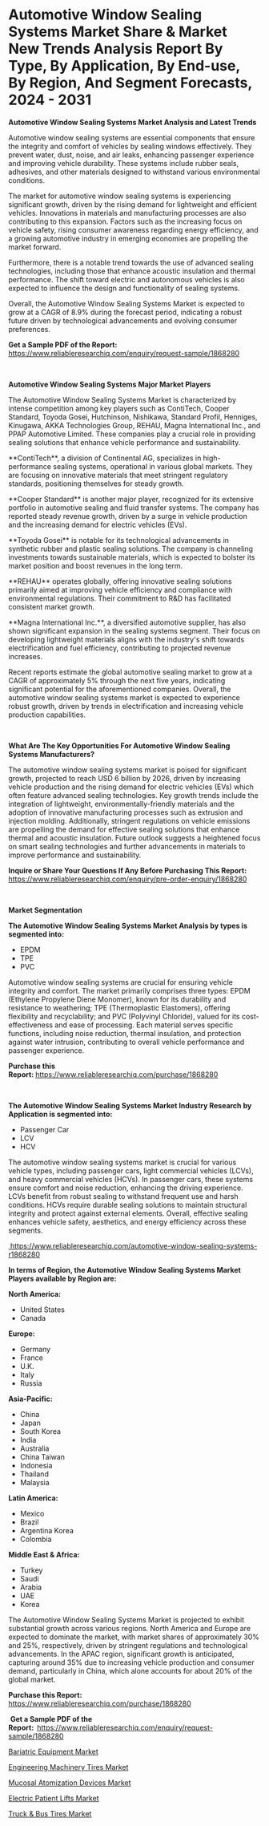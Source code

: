 <p><h1>Automotive Window Sealing Systems Market Share & Market New Trends Analysis Report By Type, By Application, By End-use, By Region, And Segment Forecasts, 2024 - 2031</h1></p><p><strong>Automotive Window Sealing Systems Market Analysis and Latest Trends</strong></p>
<p><p>Automotive window sealing systems are essential components that ensure the integrity and comfort of vehicles by sealing windows effectively. They prevent water, dust, noise, and air leaks, enhancing passenger experience and improving vehicle durability. These systems include rubber seals, adhesives, and other materials designed to withstand various environmental conditions.</p><p>The market for automotive window sealing systems is experiencing significant growth, driven by the rising demand for lightweight and efficient vehicles. Innovations in materials and manufacturing processes are also contributing to this expansion. Factors such as the increasing focus on vehicle safety, rising consumer awareness regarding energy efficiency, and a growing automotive industry in emerging economies are propelling the market forward.</p><p>Furthermore, there is a notable trend towards the use of advanced sealing technologies, including those that enhance acoustic insulation and thermal performance. The shift toward electric and autonomous vehicles is also expected to influence the design and functionality of sealing systems.</p><p>Overall, the Automotive Window Sealing Systems Market is expected to grow at a CAGR of 8.9% during the forecast period, indicating a robust future driven by technological advancements and evolving consumer preferences.</p></p>
<p><strong>Get a Sample PDF of the Report:&nbsp;</strong> <a href="https://www.reliableresearchiq.com/enquiry/request-sample/1868280?utm_campaign=103&utm_medium=2&utm_source=Github&utm_content=ia&utm_term=04112024&utm_id=automotive-window-sealing-systems">https://www.reliableresearchiq.com/enquiry/request-sample/1868280</a></p>
<p>&nbsp;</p>
<p><strong>Automotive Window Sealing Systems Major Market Players</strong></p>
<p><p>The Automotive Window Sealing Systems Market is characterized by intense competition among key players such as ContiTech, Cooper Standard, Toyoda Gosei, Hutchinson, Nishikawa, Standard Profil, Henniges, Kinugawa, AKKA Technologies Group, REHAU, Magna International Inc., and PPAP Automotive Limited. These companies play a crucial role in providing sealing solutions that enhance vehicle performance and sustainability.</p><p>**ContiTech**, a division of Continental AG, specializes in high-performance sealing systems, operational in various global markets. They are focusing on innovative materials that meet stringent regulatory standards, positioning themselves for steady growth. </p><p>**Cooper Standard** is another major player, recognized for its extensive portfolio in automotive sealing and fluid transfer systems. The company has reported steady revenue growth, driven by a surge in vehicle production and the increasing demand for electric vehicles (EVs). </p><p>**Toyoda Gosei** is notable for its technological advancements in synthetic rubber and plastic sealing solutions. The company is channeling investments towards sustainable materials, which is expected to bolster its market position and boost revenues in the long term.</p><p>**REHAU** operates globally, offering innovative sealing solutions primarily aimed at improving vehicle efficiency and compliance with environmental regulations. Their commitment to R&D has facilitated consistent market growth.</p><p>**Magna International Inc.**, a diversified automotive supplier, has also shown significant expansion in the sealing systems segment. Their focus on developing lightweight materials aligns with the industry's shift towards electrification and fuel efficiency, contributing to projected revenue increases.</p><p>Recent reports estimate the global automotive sealing market to grow at a CAGR of approximately 5% through the next five years, indicating significant potential for the aforementioned companies. Overall, the automotive window sealing systems market is expected to experience robust growth, driven by trends in electrification and increasing vehicle production capabilities.</p></p>
<p>&nbsp;</p>
<p><strong>What Are The Key Opportunities For Automotive Window Sealing Systems Manufacturers?</strong></p>
<p><p>The automotive window sealing systems market is poised for significant growth, projected to reach USD 6 billion by 2026, driven by increasing vehicle production and the rising demand for electric vehicles (EVs) which often feature advanced sealing technologies. Key growth trends include the integration of lightweight, environmentally-friendly materials and the adoption of innovative manufacturing processes such as extrusion and injection molding. Additionally, stringent regulations on vehicle emissions are propelling the demand for effective sealing solutions that enhance thermal and acoustic insulation. Future outlook suggests a heightened focus on smart sealing technologies and further advancements in materials to improve performance and sustainability.</p></p>
<p><strong>Inquire or Share Your Questions If Any Before Purchasing This Report:</strong> <a href="https://www.reliableresearchiq.com/enquiry/pre-order-enquiry/1868280?utm_campaign=103&utm_medium=2&utm_source=Github&utm_content=ia&utm_term=04112024&utm_id=automotive-window-sealing-systems">https://www.reliableresearchiq.com/enquiry/pre-order-enquiry/1868280</a></p>
<p>&nbsp;</p>
<p><strong>Market Segmentation</strong></p>
<p><strong>The Automotive Window Sealing Systems Market Analysis by types is segmented into:</strong></p>
<p><ul><li>EPDM</li><li>TPE</li><li>PVC</li></ul></p>
<p><p>Automotive window sealing systems are crucial for ensuring vehicle integrity and comfort. The market primarily comprises three types: EPDM (Ethylene Propylene Diene Monomer), known for its durability and resistance to weathering; TPE (Thermoplastic Elastomers), offering flexibility and recyclability; and PVC (Polyvinyl Chloride), valued for its cost-effectiveness and ease of processing. Each material serves specific functions, including noise reduction, thermal insulation, and protection against water intrusion, contributing to overall vehicle performance and passenger experience.</p></p>
<p><strong>Purchase this Report:&nbsp;</strong><a href="https://www.reliableresearchiq.com/purchase/1868280?utm_campaign=103&utm_medium=2&utm_source=Github&utm_content=ia&utm_term=04112024&utm_id=automotive-window-sealing-systems">https://www.reliableresearchiq.com/purchase/1868280</a></p>
<p>&nbsp;</p>
<p><strong>The Automotive Window Sealing Systems Market Industry Research by Application is segmented into:</strong></p>
<p><ul><li>Passenger Car</li><li>LCV</li><li>HCV</li></ul></p>
<p><p>The automotive window sealing systems market is crucial for various vehicle types, including passenger cars, light commercial vehicles (LCVs), and heavy commercial vehicles (HCVs). In passenger cars, these systems ensure comfort and noise reduction, enhancing the driving experience. LCVs benefit from robust sealing to withstand frequent use and harsh conditions. HCVs require durable sealing solutions to maintain structural integrity and protect against external elements. Overall, effective sealing enhances vehicle safety, aesthetics, and energy efficiency across these segments.</p></p>
<p><a href="https://www.reliableresearchiq.com/automotive-window-sealing-systems-r1868280?utm_campaign=103&utm_medium=2&utm_source=Github&utm_content=ia&utm_term=04112024&utm_id=automotive-window-sealing-systems">&nbsp;https://www.reliableresearchiq.com/automotive-window-sealing-systems-r1868280</a></p>
<p><strong>In terms of Region, the Automotive Window Sealing Systems Market Players available by Region are:</strong></p>
<p>
    <p> <strong> North America: </strong>
        <ul>
            <li>United States</li>
            <li>Canada</li>
        </ul>
        </p> 
    <p> <strong> Europe: </strong>
        <ul>
            <li>Germany</li>
            <li>France</li>
            <li>U.K.</li>
            <li>Italy</li>
            <li>Russia</li>
        </ul>
        </p> 
    <p> <strong> Asia-Pacific: </strong>
        <ul>
            <li>China</li>
            <li>Japan</li>
            <li>South Korea</li>
            <li>India</li>
            <li>Australia</li>
            <li>China Taiwan</li>
            <li>Indonesia</li>
            <li>Thailand</li>
            <li>Malaysia</li>
        </ul>
        </p> 
    <p> <strong> Latin America: </strong>
        <ul>
            <li>Mexico</li>
            <li>Brazil</li>
            <li>Argentina Korea</li>
            <li>Colombia</li>
        </ul>
        </p> 
    <p> <strong> Middle East & Africa: </strong>
        <ul>
            <li>Turkey</li>
            <li>Saudi</li>
            <li>Arabia</li>
            <li>UAE</li>
            <li>Korea</li>
        </ul>
    </p>
    </p>
<p><p>The Automotive Window Sealing Systems Market is projected to exhibit substantial growth across various regions. North America and Europe are expected to dominate the market, with market shares of approximately 30% and 25%, respectively, driven by stringent regulations and technological advancements. In the APAC region, significant growth is anticipated, capturing around 35% due to increasing vehicle production and consumer demand, particularly in China, which alone accounts for about 20% of the global market.</p></p>
<p><strong>Purchase this Report: </strong><a href="https://www.reliableresearchiq.com/purchase/1868280?utm_campaign=103&utm_medium=2&utm_source=Github&utm_content=ia&utm_term=04112024&utm_id=automotive-window-sealing-systems">https://www.reliableresearchiq.com/purchase/1868280</a></p>
<p>&nbsp;<strong>Get a Sample PDF of the Report:&nbsp;&nbsp;</strong><a href="https://www.reliableresearchiq.com/enquiry/request-sample/1868280?utm_campaign=103&utm_medium=2&utm_source=Github&utm_content=ia&utm_term=04112024&utm_id=automotive-window-sealing-systems">https://www.reliableresearchiq.com/enquiry/request-sample/1868280</a></p>
<p><strong></strong></p>
<p><p><a href="https://issuu.com/reportprime-2/docs/bariatric-equipment-market-size-203_744dde30567f43?utm_campaign=103&utm_medium=2&utm_source=Github&utm_content=ia&utm_term=04112024&utm_id=automotive-window-sealing-systems">Bariatric Equipment Market</a></p><p><a href="https://github.com/diedrer4btm/Market-Research-Report-List-1/blob/main/engineering-machinery-tires-market.md?utm_campaign=103&utm_medium=2&utm_source=Github&utm_content=ia&utm_term=04112024&utm_id=automotive-window-sealing-systems">Engineering Machinery Tires Market</a></p><p><a href="https://issuu.com/reportprime-2/docs/mucosal-atomization-devices-market-_4db97852ba5e36?utm_campaign=103&utm_medium=2&utm_source=Github&utm_content=ia&utm_term=04112024&utm_id=automotive-window-sealing-systems">Mucosal Atomization Devices Market</a></p><p><a href="https://issuu.com/reportprime-2/docs/electric-patient-lifts-market-size-_c551a8f0fe0ba8?utm_campaign=103&utm_medium=2&utm_source=Github&utm_content=ia&utm_term=04112024&utm_id=automotive-window-sealing-systems">Electric Patient Lifts Market</a></p><p><a href="https://github.com/brookiqhurne/Market-Research-Report-List-1/blob/main/truck-bus-tires-market.md?utm_campaign=103&utm_medium=2&utm_source=Github&utm_content=ia&utm_term=04112024&utm_id=automotive-window-sealing-systems">Truck & Bus Tires Market</a></p></p>